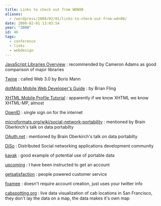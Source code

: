 ```yaml
---
title: Links to check out from WDN08
aliases:
  - /wordpress/2008/02/01/links-to-check-out-from-wdn08/
date: 2008-02-01 13:03:54
year: "2008"
id: 46
tags:
  - conference
  - links
  - webdesign
---
```

[JavaScript Libraries Overview](http://ejohn.org/blog/javascript-library-overview/)
:  recommended by Cameron Adams as good comparison of major libraries

[Twine](http://www.twine.com/)
: called Web 3.0 by Boris Mann

[dotMobi Mobile Web Developer's Guide](http://www.blueflavor.com/blog/mobile/dotmobi_mobile_web_developers_guide.php)
: by Brian Fling

[XHTML Mobile Profile Tutorial](http://www.developershome.com/wap/xhtmlmp/)
: apparently if we know XHTML we know XHTML-MP, almost

[OpenID](http://openid.net/)
: single sign on for the internet

[microformats.org/wiki/social-network-portability](http://microformats.org/wiki/social-network-portability)
: mentioned by Brain Oberkirch's talk on data portabilty

[OAuth.net](http://oauth)
: mentioned by Brain Oberkirch's talk on data portabilty

[DiSo](http://code.google.com/p/diso/)
: Distributed Social networking applications development community

[kayak](http://www.kayak.com/)
: good example of potential use of portable data

[upcoming](http://upcoming.yahoo.com/)
: I have been instructed to get an account

[getsatisfaction](http://getsatisfaction.com/)
: people powered customer service

[foamee](http://foamee.com/)
: doesn't require account creation, just uses your twitter info

[cabspotting.org](http://cabspotting.org/)
: live data visualization of cab locations in San Francisco, they don't lay the data on a map, the data makes it's own map

